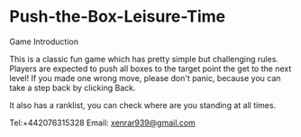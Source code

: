 # Push-the-Box-Leisure-Time
Game Introduction

This is a classic fun game which has pretty simple but challenging rules. 
Players are expected to push all boxes to the target point the get to the next level!
If you made one wrong move, please don't panic, because you can take a step back by clicking Back. 

It also has a ranklist, you can check where are you standing at all times.

Tel:+442076315328
Email: xenrar939@gmail.com
